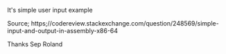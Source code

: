 It's simple user input example

Source; https;//codereview.stackexchange.com/question/248569/simple-input-and-output-in-assembly-x86-64

Thanks Sep Roland